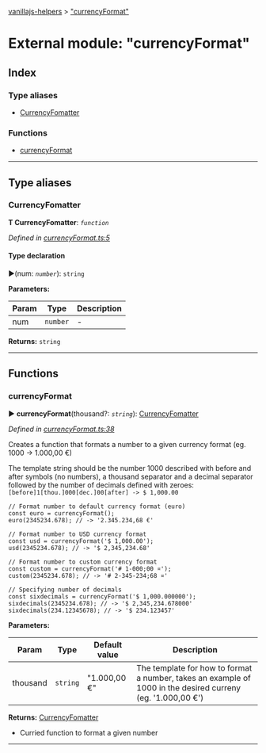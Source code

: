 [vanillajs-helpers](../README.md) > ["currencyFormat"](../modules/_currencyformat_.md)



# External module: "currencyFormat"

## Index

### Type aliases

* [CurrencyFomatter](_currencyformat_.md#currencyfomatter)


### Functions

* [currencyFormat](_currencyformat_.md#currencyformat)



---
## Type aliases
<a id="currencyfomatter"></a>

###  CurrencyFomatter

**Τ CurrencyFomatter**:  *`function`* 

*Defined in [currencyFormat.ts:5](https://github.com/Tokimon/vanillajs-helpers/blob/97e473e/currencyFormat.ts#L5)*


#### Type declaration
►(num: *`number`*): `string`



**Parameters:**

| Param | Type | Description |
| ------ | ------ | ------ |
| num | `number`   |  - |





**Returns:** `string`






___


## Functions
<a id="currencyformat"></a>

###  currencyFormat

► **currencyFormat**(thousand?: *`string`*): [CurrencyFomatter](_currencyformat_.md#currencyfomatter)



*Defined in [currencyFormat.ts:38](https://github.com/Tokimon/vanillajs-helpers/blob/97e473e/currencyFormat.ts#L38)*



Creates a function that formats a number to a given currency format (eg. 1000 -> 1.000,00 €)

The template string should be the number 1000 described with before and after symbols (no numbers), a thousand separator and a decimal separator followed by the number of decimals defined with zeroes: `[before]1[thou.]000[dec.]00[after] -> $ 1,000.00`

    // Format number to default currency format (euro)
    const euro = currencyFormat();
    euro(2345234.678); // -> '2.345.234,68 €'
    
    // Format number to USD currency format
    const usd = currencyFormat('$ 1,000.00');
    usd(2345234.678); // -> '$ 2,345,234.68'
    
    // Format number to custom currency format
    const custom = currencyFormat('# 1-000;00 ¤');
    custom(2345234.678); // -> '# 2-345-234;68 ¤'
    
    // Specifying number of decimals
    const sixdecimals = currencyFormat('$ 1,000.000000');
    sixdecimals(2345234.678); // -> '$ 2,345,234.678000'
    sixdecimals(234.12345678); // -> '$ 234.123457'


**Parameters:**

| Param | Type | Default value | Description |
| ------ | ------ | ------ | ------ |
| thousand | `string`  | &quot;1.000,00 €&quot; |   The template for how to format a number, takes an example of 1000 in the desired curreny (eg. '1.000,00 €') |





**Returns:** [CurrencyFomatter](_currencyformat_.md#currencyfomatter)
- Curried function to format a given number






___


